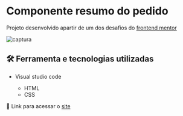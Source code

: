 # Componente resumo do pedido

Projeto desenvolvido apartir de um dos desafios do <a href="https://www.frontendmentor.io/">frontend mentor</a>

![captura](https://github.com/JoaoVitor2004/componente-resumo-do-pedido/assets/143558833/5b219d77-4f20-46e0-9ac3-ecb2b97bf0c1)

## 🛠 Ferramenta e tecnologias utilizadas 

- Visual studio code
  
  - HTML
  - CSS
 
<p>🔗 Link para acessar o <a href="https://joaovitor2004.github.io/componente-resumo-do-pedido/">site</a></p> 
